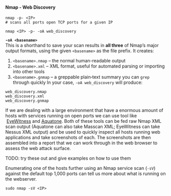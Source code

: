 #### Nmap - Web Discovery

```
nmap -p- <IP>
# scans all ports open TCP ports for a given IP
```

```
nmap <IP> -p- -oA web_discovery
```

**`-oA <basename>`**  
This is a shorthand to save your scan results in **all three** of Nmap’s major output formats, using the given `<basename>` as the file prefix. It creates:
1. `<basename>.nmap` – the normal human-readable output
2. `<basename>.xml` – XML format, useful for automated parsing or importing into other tools
3. `<basename>.gnmap` – a greppable plain‑text summary you can `grep` through quickly
In your case, `-oA web_discovery` will produce:
```
web_discovery.nmap
web_discovery.xml
web_discovery.gnmap
```

If we are dealing with a large environment that have a enormous amount of hosts with services running on open ports we can use tool like  [EyeWitness](https://github.com/FortyNorthSecurity/EyeWitness) and [Aquatone](https://github.com/michenriksen/aquatone). Both of these tools can be fed raw Nmap XML scan output (Aquatone can also take Masscan XML; EyeWitness can take Nessus XML output) and be used to quickly inspect all hosts running web applications and take screenshots of each. The screenshots are then assembled into a report that we can work through in the web browser to assess the web attack surface.

TODO: try these out and give examples on how to use them


Enumerating one of the hosts further using an Nmap service scan (`-sV`) against the default top 1,000 ports can tell us more about what is running on the webserver.

```shell-session
sudo nmap -sV <IP>
```


